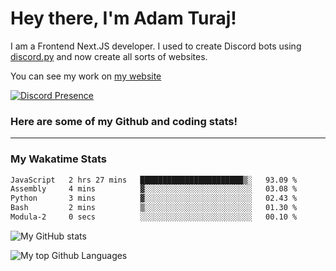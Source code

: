 # Hey there, I'm Adam Turaj!

I am a Frontend Next.JS developer. I used to create Discord bots using [discord.py](https://github.com/Rapptz/discord.py) and now create all sorts of websites.

You can see my work on [my website](https://adamturaj.com)

[![Discord Presence](https://lanyard.cnrad.dev/api/374147012599218176)](https://discord.com/users/374147012599218176)

### Here are some of my Github and coding stats!

---
### My Wakatime Stats
<!--START_SECTION:waka-->

```txt
JavaScript   2 hrs 27 mins   ███████████████████████▒░   93.09 %
Assembly     4 mins          ▓░░░░░░░░░░░░░░░░░░░░░░░░   03.08 %
Python       3 mins          ▓░░░░░░░░░░░░░░░░░░░░░░░░   02.43 %
Bash         2 mins          ▒░░░░░░░░░░░░░░░░░░░░░░░░   01.30 %
Modula-2     0 secs          ░░░░░░░░░░░░░░░░░░░░░░░░░   00.10 %
```

<!--END_SECTION:waka-->

![My GitHub stats](https://github-readme-stats.vercel.app/api?username=AdamTuraj&count_private=true&theme=dark)

![My top Github Languages](https://github-readme-stats.vercel.app/api/top-langs/?username=AdamTuraj&layout=compact&count_private=true&theme=dark)

